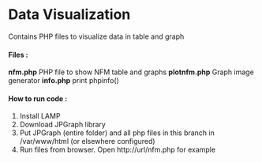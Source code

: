 # Data Visualization
Contains PHP files to visualize data in table and graph
#### Files :
**nfm.php** PHP file to show NFM table and graphs 
**plotnfm.php** Graph image generator 
**info.php** print phpinfo()

#### How to run code :
1. Install LAMP
2. Download JPGraph library
3. Put JPGraph (entire folder) and all php files in this branch in /var/www/html (or elsewhere configured)
4. Run files from browser. Open http://url/nfm.php for example
